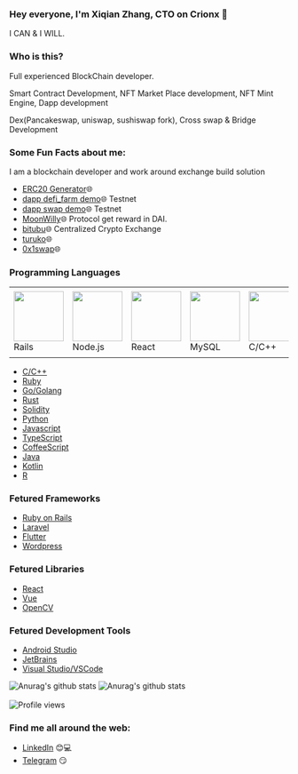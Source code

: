 ### Hey everyone, I'm Xiqian Zhang, CTO on Crionx 👋

<!--
**top1st/top1st** is a ✨ _special_ ✨ repository because its `README.md` (this file) appears on your GitHub profile. -->


I CAN & I WILL.

### Who is this?

Full experienced BlockChain developer.

Smart Contract Development, NFT Market Place development, NFT Mint Engine, Dapp development

Dex(Pancakeswap, uniswap, sushiswap fork), Cross swap & Bridge Development

### Some Fun Facts about me:

I am a blockchain developer and work around exchange build solution

- [ERC20 Generator](https://top1st.github.io/erc20-generator)🌐
- [dapp defi_farm demo](https://topdev102.github.io/)🌐 Testnet
- [dapp swap demo](https://topswap.github.io/)🌐 Testnet
- [MoonWilly](https://moonwilly.com/)🌐 Protocol get reward in DAI.
- [bitubu](https://bitubu.com)🌐 Centralized Crypto Exchange
- [turuko](https://www.turuko.com/)🌐
- [0x1swap](https://0x1.finance/)🌐

### Programming Languages 
<table style="border-size:0px">
  <tr >
  <td style="border: none;"><img src="https://cdn.iconscout.com/icon/free/png-64/rubymine-1175004.png" width="90"> Rails </td>    
    <td style="border: none;"><img src="https://cdn.iconscout.com/icon/free/png-64/node-js-1174925.png" width="90"> Node.js</td>
    <td style="border: none;"><img src="https://cdn.iconscout.com/icon/free/png-64/react-3-1175109.png" width="90"> React</td>    
    <td style="border: none;"><img src="https://cdn.iconscout.com/icon/free/png-64/mysql-18-1174938.png" width="90"> MySQL</td>            
    <td style="border: none;"><img src="https://cdn.iconscout.com/icon/free/png-64/visualstudio-1-1174964.png" width="90"> C/C++ </td>
    <td style="border: none;"><img src="https://cdn.iconscout.com/icon/free/png-64/go-76-1175027.png" width="100"> Go</td>   
      <td style="border: none;"><img src="https://cdn.iconscout.com/icon/free/png-64/python-2-226051.png" width="90"> Python </td>
      <td style="border: none;"><img src="https://cdn.iconscout.com/icon/free/png-64/laravel-226015.png" width="90"> Laravel </td>
    <td style="border: none;"><img src="https://cdn.iconscout.com/icon/free/png-64/typescript-1174965.png" width="60"> TypeScript</td>
    <td style="border: none;"><img class="lazy" src="https://banner2.cleanpng.com/20180411/kjq/kisspng-solidity-ethereum-blockchain-smart-contract-progra-blockchain-5ace81fe0c9514.6143250015234831340515.jpg" width="60"> Solidity </td>
   </tr>
  </table>

- [C/C++](https://www.cplusplus.com/)
- [Ruby](https://www.ruby-lang.org/)
- [Go/Golang](https://golang.org/)
- [Rust](https://www.rust-lang.org/)
- [Solidity](https://soliditylang.org/)
- [Python](https://www.python.org/)
- [Javascript](https://www.javascript.com/)
- [TypeScript](https://www.typescriptlang.org/)
- [CoffeeScript](https://coffeescript.org/)
- [Java](https://www.java.com/)
- [Kotlin](https://kotlinlang.org/)
- [R](https://www.r-project.org/)

### Fetured Frameworks

- [Ruby on Rails](https://rubyonrails.org/)
- [Laravel](https://laravel.com/)
- [Flutter](https://flutter.dev/)
- [Wordpress](https://wordpress.com/)


### Fetured Libraries

- [React](https://reactjs.org/)
- [Vue](https://vuejs.org/)
- [OpenCV](https://opencv.org/)

### Fetured Development Tools

- [Android Studio](https://developer.android.com/studio)
- [JetBrains](https://www.jetbrains.com/)
- [Visual Studio/VSCode](https://visualstudio.microsoft.com/)

<!----[Anurag's github stats](https://github-readme-stats.vercel.app/api?username=top1st&show_icons=true&theme=radical)-->
 
 ![Anurag's github stats](https://github-readme-stats.vercel.app/api?username=top1st&show_icons=true&theme=radical) 
 ![Anurag's github stats](https://github-readme-stats.vercel.app/api/top-langs/?username=top1st&show_icons=true&theme=radical&langs_count=14&layout=compact&hide=html,php,css,typescript,javascript) 
 <br/> <br/>
  ![Profile views](https://gpvc.arturio.dev/top1st)  

### Find me all around the web:

- [LinkedIn](https://www.linkedin.com/in/zhang-xiqian-565956147/) :blush:💻
- [Telegram](https://t.me/xiqian88) :smirk:

<!--
**top1st/top1st** is a ✨ _special_ ✨ repository because its `README.md` (this file) appears on your GitHub profile.

Here are some ideas to get you started:

- 🔭 I’m currently working on ...
- 🌱 I’m currently learning ...
- 👯 I’m looking to collaborate on ...
- 🤔 I’m looking for help with ...
- 💬 Ask me about ...
- 📫 How to reach me: ...
- 😄 Pronouns: ...
- ⚡ Fun fact: ...
-->
